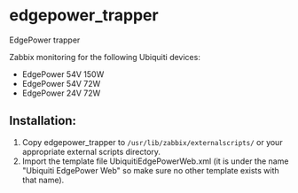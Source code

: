 # edgepower_trapper
EdgePower trapper

Zabbix monitoring for the following Ubiquiti devices:
* EdgePower 54V 150W
* EdgePower 54V  72W
* EdgePower 24V  72W

## Installation:
1. Copy edgepower_trapper to `/usr/lib/zabbix/externalscripts/` or your appropriate external scripts directory.
2. Import the template file UbiquitiEdgePowerWeb.xml (it is under the name "Ubiquiti EdgePower Web" so make sure no other template exists with that name).
